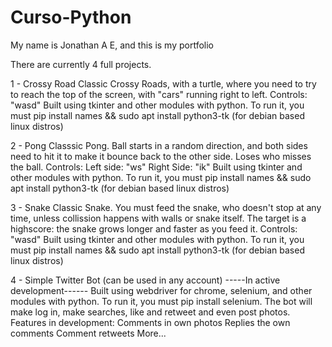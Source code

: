 # Curso-Python

My name is Jonathan A E, and this is my portfolio


There are currently 4 full projects.

1 - Crossy Road
Classic Crossy Roads, with a turtle, where you need to try to reach the top of the screen, with "cars" running right to left.
Controls:
"wasd"
Built using tkinter and other modules with python. To run it, you must pip install names && sudo apt install python3-tk (for debian based linux distros)


2 - Pong
Classsic Pong. Ball starts in a random direction, and both sides need to hit it to make it bounce back to the other side. Loses who misses the ball.
Controls:
Left side: "ws" Right Side: "ik"
Built using tkinter and other modules with python. To run it, you must pip install names && sudo apt install python3-tk (for debian based linux distros)


3 - Snake
Classic Snake. You must feed the snake, who doesn't stop at any time, unless collission happens with walls or snake itself. The target is a highscore:
the snake grows longer and faster as you feed it.
Controls:
"wasd"
Built using tkinter and other modules with python. To run it, you must pip install names && sudo apt install python3-tk (for debian based linux distros)


4 - Simple Twitter Bot (can be used in any account) -----In active development------
Built using webdriver for chrome, selenium,  and other modules with python. To run it, you must pip install selenium.
The bot will make log in, make searches, like and retweet and even post photos.
Features in development:
Comments in own photos
Replies the own comments
Comment retweets
More...
